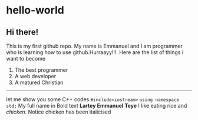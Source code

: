 # hello-world
## Hi there!
This is my first github repo. My name is Emmanuel and I am programmer who is learning how to use github.Hurraayy!!!. Here are the list of things i want to become
1. The best programmer
2. A web developer
3. A matured Christian

---
let me show you some C++ codes
`#include<iostream>`
`using namespace std;`
My full name in Bold text **Lartey Emmanuel Teye**
I like eating rice and *chicken*. Notice chicken has been italicised
